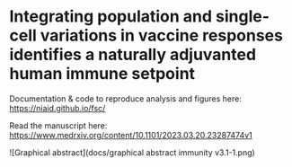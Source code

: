 Integrating population and single-cell variations in vaccine responses identifies a naturally adjuvanted human immune setpoint
================

Documentation & code to reproduce analysis and figures here: https://niaid.github.io/fsc/

Read the manuscript here: https://www.medrxiv.org/content/10.1101/2023.03.20.23287474v1

![Graphical abstract](docs/graphical abstract immunity v3.1-1.png)
